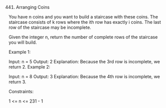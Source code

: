 441. Arranging Coins



You have n coins and you want to build a staircase with these coins. The staircase consists of k rows where the ith row has exactly i coins. The last row of the staircase may be incomplete.

Given the integer n, return the number of complete rows of the staircase you will build.

 

Example 1:


Input: n = 5
Output: 2
Explanation: Because the 3rd row is incomplete, we return 2.
Example 2:


Input: n = 8
Output: 3
Explanation: Because the 4th row is incomplete, we return 3.
 

Constraints:

1 <= n <= 231 - 1